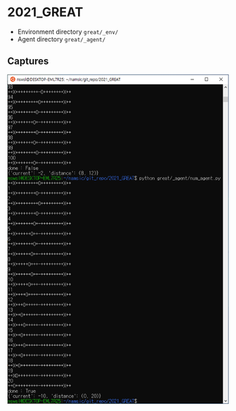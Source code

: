 # 2021_GREAT
- Environment directory `great/_env/`
- Agent directory `great/_agent/`

## Captures
![screen01](./image/screen01.png)
